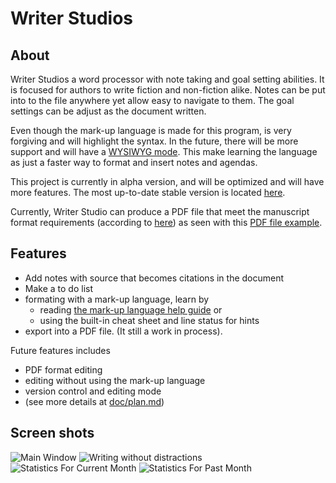 # Writer Studios

## About
Writer Studios a word processor with note taking and goal setting abilities. It is
focused for authors to write fiction and non-fiction alike.  Notes can be put
into to the file anywhere yet allow easy to navigate to them. The goal settings
can be adjust as the document written.

Even though the mark-up language is made for this program, is very forgiving and
will highlight the syntax. In the future, there will be more support and will
have a [WYSIWYG mode](https://en.wikipedia.org/wiki/WYSIWYG). This make learning
the language as just a faster way to format and insert notes and agendas.

This project is currently in alpha version, and will be optimized and will have
more features. The most up-to-date stable version is located 
[here](https://github.com/creativeArtie/Writer-Studios/releases/latest).

Currently, Writer Studio can produce a PDF file that meet the manuscript format
requirements (according to [here](https://www.scribophile.com/academy/how-to-format-a-novel-manuscript))
as seen with this [PDF file example](doc/example.pdf).

## Features

- Add notes with source that becomes citations in the document
- Make a to do list
- formating with a mark-up language, learn by
  - reading [the mark-up language help guide](doc/markup.md) or
  - using the built-in cheat sheet and line status for hints
- export into a PDF file. (It still a work in process).

Future features includes

- PDF format editing
- editing without using the mark-up language
- version control and editing mode
- (see more details at [doc/plan.md](doc/plan.md))


## Screen shots
![Main Window](doc/main.png)
![Writing without distractions](doc/clean.png)
![Statistics For Current Month](doc/today.png)
![Statistics For Past Month](doc/month.png)
